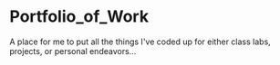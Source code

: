 # Portfolio_of_Work
A place for me to put all the things I've coded up for either class labs, projects, or personal endeavors...
